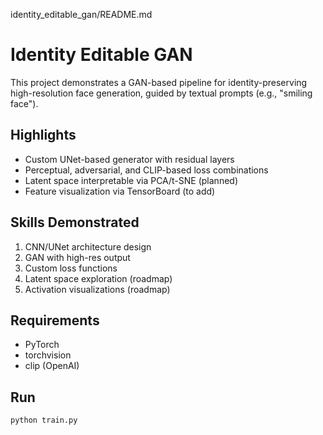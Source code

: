 identity_editable_gan/README.md
# Identity Editable GAN

This project demonstrates a GAN-based pipeline for identity-preserving high-resolution face generation, guided by textual prompts (e.g., "smiling face").

## Highlights
- Custom UNet-based generator with residual layers
- Perceptual, adversarial, and CLIP-based loss combinations
- Latent space interpretable via PCA/t-SNE (planned)
- Feature visualization via TensorBoard (to add)

## Skills Demonstrated
1. CNN/UNet architecture design
2. GAN with high-res output
3. Custom loss functions
4. Latent space exploration (roadmap)
5. Activation visualizations (roadmap)

## Requirements
- PyTorch
- torchvision
- clip (OpenAI)

## Run
```bash
python train.py
